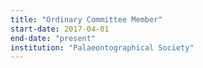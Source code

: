 ```yaml
---
title: "Ordinary Committee Member"
start-date: 2017-04-01
end-date: "present"
institution: "Palaeontographical Society"
---
```

